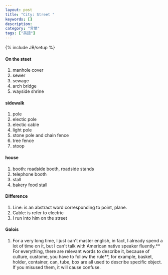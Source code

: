 ```yaml
---
layout: post
title: "City: Street "
keywords: []
description: 
category: "言葉"
tags: ["英語"]
---
```

{% include JB/setup %}


#### On the steet
1. manhole cover
2. sewer
3. sewage
4. arch bridge
5. wayside shrine

#### sidewalk
1. pole 
2. electic pole
3. electic cable
4. light pole
5. stone pole and chain fence
6. tree fence
7. stoop


#### house
1. booth: roadside booth, roadside stands
2. telephone booth
3. stall
4. bakery food stall

#### Difference
1. Line: is an abstract word corresponding to point, plane.
2. Cable: is refer to electric
3. I run into him on the street


#### Galois
1. For a very long time, I just can't master english, in fact, I already spend a
   lot of time on it, but I can't talk with American native speaker
   fluently.** For everything, there are relevant words to describe it, because
   of culture, custome, you have to follow the rule**, for example, basket,
   holder, container, can, tube, box are all used to describe specific object.
   If you misused them, it will cause confuse.
    
